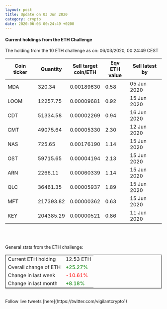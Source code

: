 ```yaml
---
layout: post
title: Update on 03 Jun 2020
category: crypto
date: 2020-06-03 00:24:49 +0200
---
```

<!-- Global site tag (gtag.js) - Google Analytics -->
<script async src="https://www.googletagmanager.com/gtag/js?id=UA-103831149-5"></script>
<script>
  window.dataLayer = window.dataLayer || [];
  function gtag(){dataLayer.push(arguments);}
  gtag('js', new Date());

  gtag('config', 'UA-103831149-5');
</script>


#### Current holdings from the ETH Challenge

The holding from the 10 ETH challenge as on: 06/03/2020, 00:24:49 CEST

|Coin ticker|Quantity|Sell target<br>coin/ETH|Eqv ETH<br>value|Sell latest by|
|-----------|--------|-----------|-----------|--------------|
MDA|320.34|  0.00189630|0.58|05 Jun 2020|
LOOM|12257.75|  0.00009681|0.92|15 Jun 2020|
CDT|51334.58|  0.00002269|0.94|16 Jun 2020|
CMT|49075.64|  0.00005330|2.30|12 Jun 2020|
NAS|725.65|  0.00176190|1.14|15 Jun 2020|
OST|59715.65|  0.00004194|2.13|15 Jun 2020|
ARN|2266.11|  0.00060339|1.14|15 Jun 2020|
QLC|36461.35|  0.00005937|1.89|15 Jun 2020|
MFT|217393.82|  0.00000362|0.63|15 Jun 2020|
KEY|204385.29|  0.00000521|0.86|11 Jun 2020|

<br>
<br>
<br>
General stats from the ETH challenge:

<table style="border:1px solid black;margin-left:auto;margin-right:auto;">
	<tbody>
	<tr>
		<td>Current ETH holding</td>
		<td>     12.53 ETH</td>
	</tr>
	<tr>
		<td>Overall change of ETH</td>
		<td><font color="green">+25.27%</font></td>
	</tr>
	<tr>
		<td>Change in last week</td>
		<td><font color="red">-10.61%</font></td>
	</tr>
	<tr>
		<td>Change in last month</td>
		<td><font color="green">+8.18%</font></td>
	</tr>
	</tbody>
</table>

<br>
Follow live tweets [here](https://twitter.com/vigilantcrypto1)
<br>
<br>